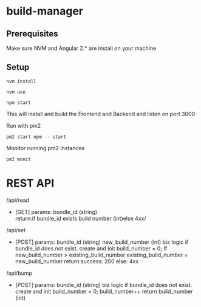 # build-manager

## Prerequisites

Make sure NVM and Angular 2.* are install on your machine

## Setup

`nvm install`

`nvm use`

`npm start`

This will install and build the Frontend and Backend and listen on port 3000

Run with pm2

`pm2 start npm -- start`

Monitor running pm2 instances

`pm2 monit`



# REST API

/api/read 
* [GET] params:  bundle_id  (string)     
return:if  bundle_id  exists
            build  number  (int)else 4xx/

/api/set  
* [POST] params: bundle_id  (string)     new_build_number  (int) biz  logic if  bundle_id  does  not  exist. create  and  init  build_number  =  0; If  new_build_number  >    existing_build_number existing_build_number  =  new_build_number 
return:success:  200 else:  4xx 

/api/bump  
* [POST] params:  bundle_id  (string) biz  logic if  bundle_id  does  not  exist. create  and  init  build_number  =  0; build_number++
return build_number  (int)